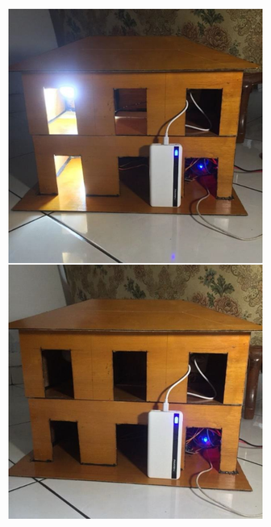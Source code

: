 ![alt text](https://github.com/annisyahh/IoT-Project-HomeKit/blob/main/ArriveBuilding.jpeg?raw=true)
![alt text](https://github.com/annisyahh/IoT-Project-HomeKit/blob/main/GoodNight.jpeg?raw=true)
